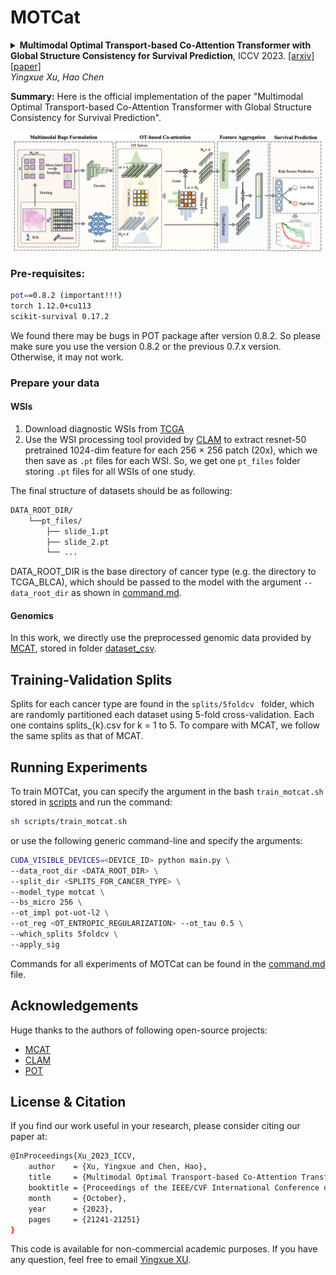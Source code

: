 # MOTCat
<details>
<summary>
  <b>Multimodal Optimal Transport-based Co-Attention Transformer with Global Structure Consistency for Survival Prediction</b>, ICCV 2023.
  <a href="https://arxiv.org/abs/2306.08330" target="blank">[arxiv]</a>
  <a href="https://openaccess.thecvf.com/content/ICCV2023/papers/Xu_Multimodal_Optimal_Transport-based_Co-Attention_Transformer_with_Global_Structure_Consistency_for_ICCV_2023_paper.pdf" target="blank">[paper]</a>
  <br><em>Yingxue Xu, Hao Chen</em></br>
</summary>

```bash
@InProceedings{Xu_2023_ICCV,
    author    = {Xu, Yingxue and Chen, Hao},
    title     = {Multimodal Optimal Transport-based Co-Attention Transformer with Global Structure Consistency for Survival Prediction},
    booktitle = {Proceedings of the IEEE/CVF International Conference on Computer Vision (ICCV)},
    month     = {October},
    year      = {2023},
    pages     = {21241-21251}
}
```
</details>

**Summary:** Here is the official implementation of the paper "Multimodal Optimal Transport-based Co-Attention Transformer with Global Structure Consistency for Survival Prediction".

<img src="imgs/overview.png" width="1500px" align="center" />

### Pre-requisites:
```bash
pot==0.8.2 (important!!!)
torch 1.12.0+cu113
scikit-survival 0.17.2
```
We found there may be bugs in POT package after version 0.8.2. So please make sure you use the version 0.8.2 or the previous 0.7.x version. Otherwise, it may not work.
### Prepare your data
#### WSIs
1. Download diagnostic WSIs from [TCGA](https://portal.gdc.cancer.gov/)
2. Use the WSI processing tool provided by [CLAM](https://github.com/mahmoodlab/CLAM) to extract resnet-50 pretrained 1024-dim feature for each 256 $\times$ 256 patch (20x), which we then save as `.pt` files for each WSI. So, we get one `pt_files` folder storing `.pt` files for all WSIs of one study.

The final structure of datasets should be as following:
```bash
DATA_ROOT_DIR/
    └──pt_files/
        ├── slide_1.pt
        ├── slide_2.pt
        └── ...
```

DATA_ROOT_DIR is the base directory of cancer type (e.g. the directory to TCGA_BLCA), which should be passed to the model with the argument `--data_root_dir` as shown in [command.md](./scripts/command.md).

#### Genomics
In this work, we directly use the preprocessed genomic data provided by [MCAT](https://github.com/mahmoodlab/MCAT), stored in folder [dataset_csv](./dataset_csv).

## Training-Validation Splits
Splits for each cancer type are found in the `splits/5foldcv ` folder, which are randomly partitioned each dataset using 5-fold cross-validation. Each one contains splits_{k}.csv for k = 1 to 5. To compare with MCAT, we follow the same splits as that of MCAT.

## Running Experiments
To train MOTCat, you can specify the argument in the bash `train_motcat.sh` stored in [scripts](./scripts/) and run the command:
```bash
sh scripts/train_motcat.sh
```
or use the following generic command-line and specify the arguments:
```bash
CUDA_VISIBLE_DEVICES=<DEVICE_ID> python main.py \
--data_root_dir <DATA_ROOT_DIR> \
--split_dir <SPLITS_FOR_CANCER_TYPE> \
--model_type motcat \
--bs_micro 256 \
--ot_impl pot-uot-l2 \
--ot_reg <OT_ENTROPIC_REGULARIZATION> --ot_tau 0.5 \
--which_splits 5foldcv \
--apply_sig
```
Commands for all experiments of MOTCat can be found in the [command.md](./scripts/command.md) file.

## Acknowledgements
Huge thanks to the authors of following open-source projects:
- [MCAT](https://github.com/mahmoodlab/MCAT)
- [CLAM](https://github.com/mahmoodlab/CLAM)
- [POT](https://github.com/PythonOT/POT)

## License & Citation 
If you find our work useful in your research, please consider citing our paper at:
```bash
@InProceedings{Xu_2023_ICCV,
    author    = {Xu, Yingxue and Chen, Hao},
    title     = {Multimodal Optimal Transport-based Co-Attention Transformer with Global Structure Consistency for Survival Prediction},
    booktitle = {Proceedings of the IEEE/CVF International Conference on Computer Vision (ICCV)},
    month     = {October},
    year      = {2023},
    pages     = {21241-21251}
}
```
This code is available for non-commercial academic purposes. If you have any question, feel free to email [Yingxue XU](https://innse.github.io/).
